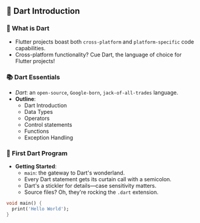 ## **🚀 Dart Introduction**

### **🎯 What is Dart**

- Flutter projects boast both `cross-platform` and `platform-specific` code capabilities.
- Cross-platform functionality? Cue Dart, the language of choice for Flutter projects!
### **📚 Dart Essentials**

- $Dart$: an `open-source`, `Google-born`, `jack-of-all-trades` language.
- **Outline**:
  - Dart Introduction
  - Data Types
  - Operators
  - Control statements
  - Functions
  - Exception Handling
### **🎯 First Dart Program**

- **Getting Started**:
  - `main`: the gateway to Dart's wonderland.
  - Every Dart statement gets its curtain call with a semicolon.
  - Dart's a stickler for details—case sensitivity matters.
  - Source files? Oh, they're rocking the `.dart` extension.

```dart
void main() {
  print('Hello World');
}
```
